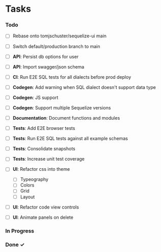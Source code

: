 # Tasks

### Todo

- [ ] Rebase onto tomjschuster/sequelize-ui main
- [ ] Switch default/production branch to main

- [ ] **API**: Persist db options for user
- [ ] **API**: Import swagger/json schema

- [ ] **CI**: Run E2E SQL tests for all dialects before prod deploy

- [ ] **Codegen**: Add warning when SQL dialect doesn't support data type
- [ ] **Codegen**: JS support
- [ ] **Codegen**: Support multiple Sequelize versions

- [ ] **Documentation**: Document functions and modules

- [ ] **Tests**: Add E2E browser tests
- [ ] **Tests**: Run E2E SQL tests against all example schemas
- [ ] **Tests**: Consolidate snapshots
- [ ] **Tests**: Increase unit test coverage

- [ ] **UI**: Refactor css into theme
  - [ ] Typeography
  - [ ] Colors
  - [ ] Grid
  - [ ] Layout
- [ ] **UI**: Refactor code view controls
- [ ] **UI**: Animate panels on delete

### In Progress

### Done ✓
